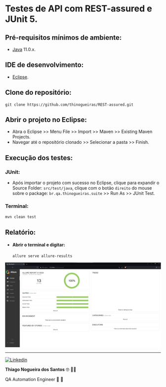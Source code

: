 # Testes de API com REST-assured e JUnit 5.

## Pré-requisitos mínimos de ambiente:

* [Java](https://www.oracle.com/br/java/technologies/downloads/#java11) 11.0.x.

## IDE de desenvolvimento:

* [Eclipse](https://eclipseide.org).

## Clone do repositório:

```
git clone https://github.com/thinogueiras/REST-assured.git
```

## Abrir o projeto no Eclipse:

* Abra o Eclipse >> Menu File >> Import >> Maven >> Existing Maven Projects.
* Navegar até o repositório clonado >> Selecionar a pasta >> Finish.

## Execução dos testes:

### JUnit:

* Após importar o projeto com sucesso no Eclipse, clique para expandir o Source Folder: `src/test/java`, clique com o botão `direito` do mouse sobre o package: `br.qa.thinogueiras.suite` >> Run As >> JUnit Test.

### Terminal:

``` 
mvn clean test
```

## Relatório:
* #### Abrir o terminal e digitar:

  ```
  allure serve allure-results
  ```

![Alt text](/.github/images/allure-results.png)

---

<a href="https://www.linkedin.com/in/thinogueiras"><img alt="Linkedin" src="https://img.shields.io/badge/-LinkedIn-blue?style=for-the-badge&logo=Linkedin&logoColor=white"></a>

<strong>Thiago Nogueira dos Santos</strong> 🤓 ✌🏻

QA Automation Engineer 🔎 🐞
